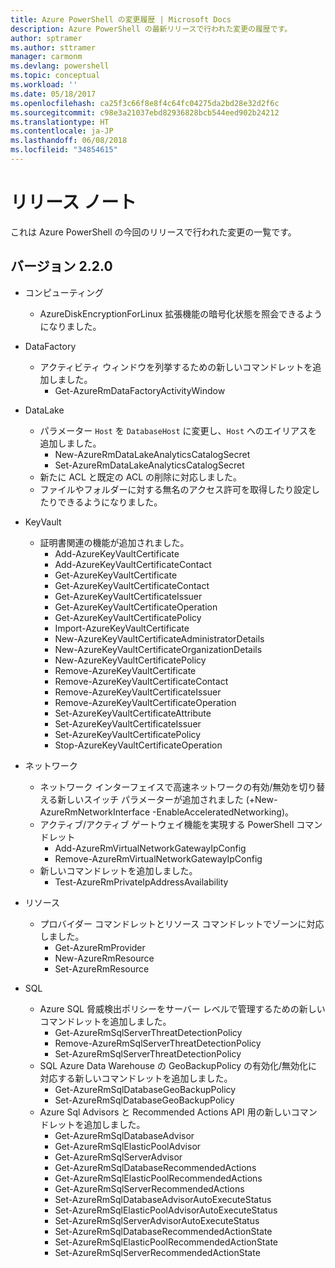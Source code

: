 ```yaml
---
title: Azure PowerShell の変更履歴 | Microsoft Docs
description: Azure PowerShell の最新リリースで行われた変更の履歴です。
author: sptramer
ms.author: sttramer
manager: carmonm
ms.devlang: powershell
ms.topic: conceptual
ms.workload: ''
ms.date: 05/18/2017
ms.openlocfilehash: ca25f3c66f8e8f4c64fc04275da2bd28e32d2f6c
ms.sourcegitcommit: c98e3a21037ebd82936828bcb544eed902b24212
ms.translationtype: HT
ms.contentlocale: ja-JP
ms.lasthandoff: 06/08/2018
ms.locfileid: "34854615"
---
```

# <a name="release-notes"></a>リリース ノート

これは Azure PowerShell の今回のリリースで行われた変更の一覧です。

## <a name="version-220"></a>バージョン 2.2.0
* コンピューティング
  - AzureDiskEncryptionForLinux 拡張機能の暗号化状態を照会できるようになりました。
* DataFactory
  - アクティビティ ウィンドウを列挙するための新しいコマンドレットを追加しました。
    + Get-AzureRmDataFactoryActivityWindow
* DataLake
  - パラメーター `Host` を `DatabaseHost` に変更し、`Host` へのエイリアスを追加しました。
    + New-AzureRmDataLakeAnalyticsCatalogSecret
    + Set-AzureRmDataLakeAnalyticsCatalogSecret
  - 新たに ACL と既定の ACL の削除に対応しました。
  - ファイルやフォルダーに対する無名のアクセス許可を取得したり設定したりできるようになりました。
* KeyVault
  - 証明書関連の機能が追加されました。
    + Add-AzureKeyVaultCertificate
    + Add-AzureKeyVaultCertificateContact
    + Get-AzureKeyVaultCertificate
    + Get-AzureKeyVaultCertificateContact
    + Get-AzureKeyVaultCertificateIssuer
    + Get-AzureKeyVaultCertificateOperation
    + Get-AzureKeyVaultCertificatePolicy
    + Import-AzureKeyVaultCertificate
    + New-AzureKeyVaultCertificateAdministratorDetails
    + New-AzureKeyVaultCertificateOrganizationDetails
    + New-AzureKeyVaultCertificatePolicy
    + Remove-AzureKeyVaultCertificate
    + Remove-AzureKeyVaultCertificateContact
    + Remove-AzureKeyVaultCertificateIssuer
    + Remove-AzureKeyVaultCertificateOperation
    + Set-AzureKeyVaultCertificateAttribute
    + Set-AzureKeyVaultCertificateIssuer
    + Set-AzureKeyVaultCertificatePolicy
    + Stop-AzureKeyVaultCertificateOperation
* ネットワーク

  - ネットワーク インターフェイスで高速ネットワークの有効/無効を切り替える新しいスイッチ パラメーターが追加されました (+New-AzureRmNetworkInterface -EnableAcceleratedNetworking)。
  - アクティブ/アクティブ ゲートウェイ機能を実現する PowerShell コマンドレット
    + Add-AzureRmVirtualNetworkGatewayIpConfig
    + Remove-AzureRmVirtualNetworkGatewayIpConfig
  - 新しいコマンドレットを追加しました。
    + Test-AzureRmPrivateIpAddressAvailability
* リソース
  - プロバイダー コマンドレットとリソース コマンドレットでゾーンに対応しました。
    + Get-AzureRmProvider
    + New-AzureRmResource
    + Set-AzureRmResource
* SQL
  - Azure SQL 脅威検出ポリシーをサーバー レベルで管理するための新しいコマンドレットを追加しました。
    + Get-AzureRmSqlServerThreatDetectionPolicy
    + Remove-AzureRmSqlServerThreatDetectionPolicy
    + Set-AzureRmSqlServerThreatDetectionPolicy
  - SQL Azure Data Warehouse の GeoBackupPolicy の有効化/無効化に対応する新しいコマンドレットを追加しました。
    + Get-AzureRmSqlDatabaseGeoBackupPolicy
    + Set-AzureRmSqlDatabaseGeoBackupPolicy
  - Azure Sql Advisors と Recommended Actions API 用の新しいコマンドレットを追加しました。
    + Get-AzureRmSqlDatabaseAdvisor
    + Get-AzureRmSqlElasticPoolAdvisor
    + Get-AzureRmSqlServerAdvisor
    + Get-AzureRmSqlDatabaseRecommendedActions
    + Get-AzureRmSqlElasticPoolRecommendedActions
    + Get-AzureRmSqlServerRecommendedActions
    + Set-AzureRmSqlDatabaseAdvisorAutoExecuteStatus
    + Set-AzureRmSqlElasticPoolAdvisorAutoExecuteStatus
    + Set-AzureRmSqlServerAdvisorAutoExecuteStatus
    + Set-AzureRmSqlDatabaseRecommendedActionState
    + Set-AzureRmSqlElasticPoolRecommendedActionState
    + Set-AzureRmSqlServerRecommendedActionState
